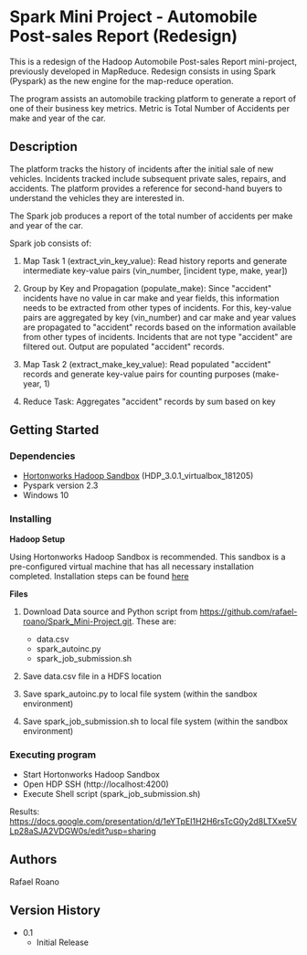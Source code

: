# Spark Mini Project - Automobile Post-sales Report (Redesign)

This is a redesign of the Hadoop Automobile Post-sales Report mini-project, previously developed in MapReduce. Redesign consists in using Spark (Pyspark) as the new engine for the map-reduce operation.

The program assists an automobile tracking platform to generate a report of one of their business key metrics. Metric is Total Number of Accidents per make and year of the car.

## Description

The platform tracks the history of incidents after the initial sale of new vehicles. Incidents tracked include subsequent private sales, repairs, and accidents. The platform provides a reference for second-hand buyers to understand the vehicles they are interested in.

The Spark job produces a report of the total number of accidents per make and year of the car.

Spark job consists of:

1. Map Task 1 (extract_vin_key_value): Read history reports and generate intermediate key-value pairs (vin_number, [incident type, make, year])

2. Group by Key and Propagation (populate_make): Since "accident" incidents have no value in car make and year fields, this information needs to be extracted from other types of incidents. For this, key-value pairs are aggregated by key (vin_number) and car make and year values are propagated to "accident" records based on the information available from other types of incidents. Incidents that are not type "accident" are filtered out. Output are populated "accident" records.

3. Map Task 2 (extract_make_key_value): Read populated "accident" records and generate key-value pairs for counting purposes (make-year, 1)

4. Reduce Task: Aggregates "accident" records by sum based on key

## Getting Started

### Dependencies

* [Hortonworks Hadoop Sandbox][1] (HDP_3.0.1_virtualbox_181205)
* Pyspark version 2.3
* Windows 10

[1]: https://www.cloudera.com/downloads/hortonworks-sandbox/hdp.html

### Installing

**Hadoop Setup**

Using Hortonworks Hadoop Sandbox is recommended. This sandbox is a pre-configured virtual machine that has all necessary installation completed. Installation steps can be found [here][2]

[2]: https://www.youtube.com/watch?v=735yx2Eak48

**Files**

1. Download Data source and Python script from https://github.com/rafael-roano/Spark_Mini-Project.git. These are:
    * data.csv
    * spark_autoinc.py
    * spark_job_submission.sh

2. Save data.csv file in a HDFS location
3. Save spark_autoinc.py to local file system (within the sandbox environment)
4. Save spark_job_submission.sh to local file system (within the sandbox environment)


### Executing program

* Start Hortonworks Hadoop Sandbox
* Open HDP SSH (http://localhost:4200)
* Execute Shell script (spark_job_submission.sh)

Results: https://docs.google.com/presentation/d/1eYTpEI1H2H6rsTcG0y2d8LTXxe5VLp28aSJA2VDGW0s/edit?usp=sharing

## Authors

Rafael Roano

## Version History

* 0.1
    * Initial Release
